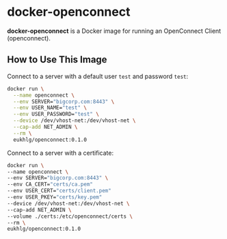 # docker-openconnect

**docker-openconnect** is a Docker image for running an OpenConnect Client (openconnect).

## How to Use This Image

Connect to a server with a default user `test` and password `test`:

```bash
docker run \
  --name openconnect \
  --env SERVER="bigcorp.com:8443" \
  --env USER_NAME="test" \
  --env USER_PASSWORD="test" \
  --device /dev/vhost-net:/dev/vhost-net \
  --cap-add NET_ADMIN \
  --rm \
  eukhlg/openconnect:0.1.0
  ```
Connect to a server with a certificate:

  ```bash
docker run \
  --name openconnect \
  --env SERVER="bigcorp.com:8443" \
  --env CA_CERT="certs/ca.pem"
  --env USER_CERT="certs/client.pem"
  --env USER_PKEY="certs/key.pem"
  --device /dev/vhost-net:/dev/vhost-net \
  --cap-add NET_ADMIN \
  --volume ./certs:/etc/openconnect/certs \
  --rm \
  eukhlg/openconnect:0.1.0
  ```

